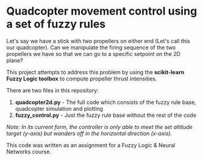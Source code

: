 # Quadcopter movement control using a set of fuzzy rules

Let's say we have a stick with two propellers on either end (Let's call this our quadcopter). Can we manipulate the firing sequence of the two propellers we have so that we can go to a specific setpoint on the 2D plane?

This project attempts to address this problem by using the **scikit-learn Fuzzy Logic toolbox** to compute propeller thrust intensities.

There are two files in this repository:
1. **quadcopter2d.py** - The full code which consists of the fuzzy rule base, quadcopter simulation and plotting
2. **fuzzy_control.py** - Just the fuzzy rule base without the rest of the code

*Note: In its current form, the controller is only able to meet the set altitude target (y-axis) but wanders off in the horizontal direction (x-axis).*

This code was written as an assignment for a Fuzzy Logic & Neural Networks course.

